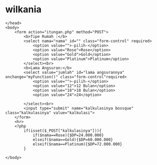 # wilkania<!DOCTYPE html>
<html lang="en">
    <head>
        <meta charset=utf-8>
        <link rel="stylesheet" href="stylesheet.css">
        <title>KREDIT RUMAH ANGIN RIBUT</title>
        
    </head>
    <body>
        <form action="itungan.php" method="POST">
            <b>Tipe Rumah :</b>
            <select nama="nama" id="" class="form-control" required>
                <option value="">-pilih-</option>
                <option value="Rose">Rose</option>
                <option value="Gold">Gold</option>
                <option value="Platinum">Platinum</option>
            </select><br>
            <b>Lama Angsuran:</b>
            <select value="jumlah" id="lama angsurannya" onchange="myFunction()" class="form-control"required>
                <option value="">-pilih-</option>
                <option value="12">12 Bulan</option>
                <option value="18">18 Bulan</option>
                <option value="24">24</option>
            
            </select><br>
            <input type="submit" name="kalkulasinya bossque" class="kalkulasinya" value="kalkulasi">
        </form>
        <hr>
        <?php
            if(isset($_POST["kalkulasinya"])){
                if($nama==Rose){$DP=24.000.000}
                elseif($nama==Gold){$DP=60.000.000}
                elseif($nama==Platinum){$DP=72.000.000}
            }
            
    </body>
</html>
